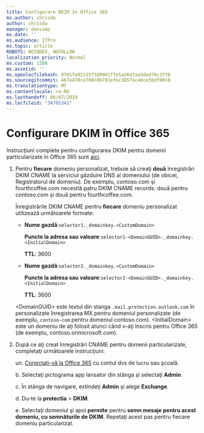 ```yaml
---
title: Configurare DKIM în Office 365
ms.author: chrisda
author: chrisda
manager: dansimp
ms.date: ''
ms.audience: ITPro
ms.topic: article
ROBOTS: NOINDEX, NOFOLLOW
localization_priority: Normal
ms.custom: 1388
ms.assetid: ''
ms.openlocfilehash: 0f81fe02135f3d0901ffe5a26d7aa3dad70c3770
ms.sourcegitcommit: 4b7e478ce700c0b781efec3857ac4dce5bdf00c6
ms.translationtype: MT
ms.contentlocale: ro-RO
ms.lasthandoff: 06/07/2019
ms.locfileid: "34765341"
---
```

# <a name="setup-dkim-in-office-365"></a>Configurare DKIM în Office 365

Instrucţiuni complete pentru configurarea DKIM pentru domenii particularizate în Office 365 sunt [aici](https://docs.microsoft.com/office365/SecurityCompliance/use-dkim-to-validate-outbound-email#what-you-need-to-do-to-manually-set-up-dkim-in-office-365).

1. Pentru **fiecare** domeniu personalizat, trebuie să creaţi **două** înregistrări DKIM CNAME la serviciul găzduire DNS al domeniului (de obicei, Registratorul de domeniu). De exemplu, contoso.com şi fourthcoffee.com necesită patru DKIM CNAME records: două pentru contoso.com şi două pentru fourthcoffee.com.

   Înregistrările DKIM CNAME pentru **fiecare** domeniu personalizat utilizează următoarele formate:

   - **Nume gazdă**:`selector1._domainkey.<CustomDomain>`

     **Puncte la adresa sau valoare**:`selector1-<DomainGUID>._domainkey.<InitialDomain>`

     **TTL**: 3600

   - **Nume gazdă**:`selector2._domainkey.<CustomDomain>`

     **Puncte la adresa sau valoare**:`selector2-<DomainGUID>._domainkey.<InitialDomain>`

     **TTL**: 3600

   \<DomainGUID\> este textul din stanga `.mail.protection.outlook.com` în personalizate înregistrarea MX pentru domeniul personalizate (de exemplu, `contoso-com` pentru domeniul contoso.com). \<InitialDomain\> este un domeniu de aţi folosit atunci când v-aţi înscris pentru Office 365 (de exemplu, contoso.onmicrosoft.com).

2. După ce aţi creat înregistrări CNAME pentru domenii particularizate, completaţi următoarele instrucţiuni:

   un. [Conectaţi-vă la Office 365](https://support.office.microsoft.com/article/e9eb7d51-5430-4929-91ab-6157c5a050b4) cu contul dvs de lucru sau şcoală.

   b. Selectaţi pictograma app lansator din stânga şi selectaţi **Admin**.

   c. În stânga de navigare, extindeţi **Admin** şi alege **Exchange**.

   d. Du-te la **protectia** > **DKIM**.

   e. Selectaţi domeniul şi apoi **permite** pentru **semn mesaje pentru acest domeniu, cu semnăturile de DKIM**. Repetaţi acest pas pentru fiecare domeniu particularizat.
